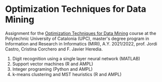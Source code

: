 # Optimization Techniques for Data Mining
Assignment for the [Optimization Techniques for Data Mining](https://www.fib.upc.edu/en/studies/masters/master-innovation-and-research-informatics/curriculum/syllabus/OTDM-MIRI) course at the Polytechnic University of Catalonia (UPC),  master's degree program in Information and Research in Informatics (MIRI), A.Y. 2021/2022, prof. Jordi Castro, Cristina Corchero and F. Javier Heredia. 

1. Digit recognition using a single layer neural network (MATLAB)
2. Support vector machines (R and AMPL)
3. Integer programing (Python and AMPL)
4. k-means clustering and MST heuristics (R and AMPL)
